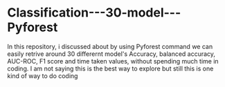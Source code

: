 # Classification---30-model---Pyforest
In this repository, i discussed about by using Pyforest command we can easily retrive around 30 differernt model's Accuracy, balanced accuracy, AUC-ROC, F1 score and time taken values, without spending much time in coding. I am not saying this is the best way to explore but still this is one kind of way to do coding
